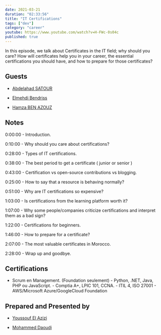 ```yaml
---
date: 2021-03-21
duration: "02:33:56"
title: "IT Certifications"
tags: ["dev"]
category: "career"
youtube: https://www.youtube.com/watch?v=H-FWc-0s04c
published: true
---
```


In this episode, we talk about Certificates in the IT field; why should you care? How will certificates help you in your career, the essential certifications you should have, and how to prepare for those certificates?

## Guests

- [Abdelahad SATOUR](https://www.linkedin.com/in/adsatour/)

- [Elmehdi Bendriss](http://ma.linkedin.com/in/bendriss/)

- [Hamza BEN AZOUZ](https://www.linkedin.com/in/hamzabenazouz)

## Notes

0:00:00 - Introduction.

0:10:00 - Why should you care about certifications?

0:28:00 - Types of IT certifications.

0:38:00 - The best period to get a certificate ( junior or senior )

0:43:00 - Certification vs open-source contributions vs blogging.

0:25:00 - How to say that a resource is behaving normally?

0:51:00 - Why are IT certifications so expensive?

1:03:00 - Is certifications from the learning platform worth it?

1:07:00 - Why some people/companies criticize certifications and interpret them as a bad sign?

1:22:00 - Certifications for beginners.

1:46:00 - How to prepare for a certificate?

2:07:00 - The most valuable certificates in Morocco.

2:28:00 - Wrap up and goodbye.

## Certifications

- Scrum en Management. (Foundation seulement) - Python, .NET, Java, PHP ou JavaScript. - Comptia A+, LPIC 101, CCNA. - ITIL 4, ISO 27001 - AWS/Microsoft Azure/GoogleCloud Foundation

## Prepared and Presented by

- [Youssouf El Azizi](https://elazizi.com)

- [Mohammed Daoudi](https://twitter.com/MIduoad)

